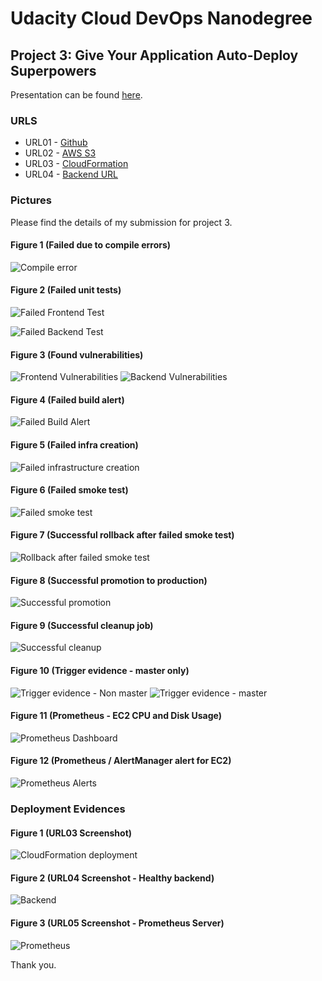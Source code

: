# Udacity Cloud DevOps Nanodegree

## Project 3: Give Your Application Auto-Deploy Superpowers

Presentation can be found [here](./docs/udapeople.pdf).

### URLS

- URL01 - [Github](https://github.com/codeprefect/udacity-devops-nd-03-autodeploy.git)
- URL02 - [AWS S3](http://udapeople-45d0928.s3-website-us-east-1.amazonaws.com)
- URL03 - [CloudFormation](http://d3usw6g2m851mc.cloudfront.net/)
- URL04 - [Backend URL](http://ec2-54-157-167-29.compute-1.amazonaws.com:3030/api/status)

### Pictures

Please find the details of my submission for project 3.

#### Figure 1 (Failed due to compile errors)

![Compile error](./docs/screenshots/SCREENSHOT01.png)

#### Figure 2 (Failed unit tests)

![Failed Frontend Test](./docs/screenshots/SCREENSHOT02-1.png)

![Failed Backend Test](./docs/screenshots/SCREENSHOT02-2.png)

#### Figure 3 (Found vulnerabilities)

![Frontend Vulnerabilities](./docs/screenshots/SCREENSHOT03-1.png)
![Backend Vulnerabilities](./docs/screenshots/SCREENSHOT03-2.png)

#### Figure 4 (Failed build alert)

![Failed Build Alert](./docs/screenshots/SCREENSHOT04.png)

#### Figure 5 (Failed infra creation)

![Failed infrastructure creation](./docs/screenshots/SCREENSHOT05.png)

#### Figure 6 (Failed smoke test)

![Failed smoke test](./docs/screenshots/SCREENSHOT06.png)

#### Figure 7 (Successful rollback after failed smoke test)

![Rollback after failed smoke test](./docs/screenshots/SCREENSHOT07.jpeg)

#### Figure 8 (Successful promotion to production)

![Successful promotion](./docs/screenshots/SCREENSHOT08.png)

#### Figure 9 (Successful cleanup job)

![Successful cleanup](./docs/screenshots/SCREENSHOT09.png)

#### Figure 10 (Trigger evidence - master only)

![Trigger evidence - Non master](./docs/screenshots/SCREENSHOT10-1.png)
![Trigger evidence - master](./docs/screenshots/SCREENSHOT10-2.png)

#### Figure 11 (Prometheus - EC2 CPU and Disk Usage)

![Prometheus Dashboard](./docs/screenshots/SCREENSHOT11.jpeg)

#### Figure 12 (Prometheus / AlertManager alert for EC2)

![Prometheus Alerts](./docs/screenshots/SCREENSHOT12.png)

### Deployment Evidences

#### Figure 1 (URL03 Screenshot)

![CloudFormation deployment](./docs/screenshots/URL03_SCREENSHOT.png)

#### Figure 2 (URL04 Screenshot - Healthy backend)

![Backend](./docs/screenshots/URL04_SCREENSHOT.png)

#### Figure 3 (URL05 Screenshot - Prometheus Server)

![Prometheus](./docs/screenshots/URL05_SCREENSHOT.png)

Thank you.
